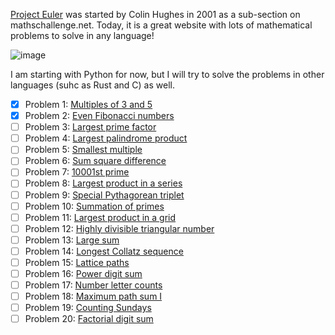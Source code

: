 [Project Euler](https://projecteuler.net) was started by Colin Hughes in  2001 as a sub-section on mathschallenge.net. Today, it is a great website with lots of mathematical problems to solve in any language!

![image](https://projecteuler.net/profile/uncenter.png)

I am starting with Python for now, but I will try to solve the problems in other languages (suhc as Rust and C) as well.

- [x] Problem 1: [Multiples of 3 and 5](https://projecteuler.net/problem=1)
- [x] Problem 2: [Even Fibonacci numbers](https://projecteuler.net/problem=2)
- [ ] Problem 3: [Largest prime factor](https://projecteuler.net/problem=3)
- [ ] Problem 4: [Largest palindrome product](https://projecteuler.net/problem=4)
- [ ] Problem 5: [Smallest multiple](https://projecteuler.net/problem=5)
- [ ] Problem 6: [Sum square difference](https://projecteuler.net/problem=6)
- [ ] Problem 7: [10001st prime](https://projecteuler.net/problem=7)
- [ ] Problem 8: [Largest product in a series](https://projecteuler.net/problem=8)
- [ ] Problem 9: [Special Pythagorean triplet](https://projecteuler.net/problem=9)
- [ ] Problem 10: [Summation of primes](https://projecteuler.net/problem=10)
- [ ] Problem 11: [Largest product in a grid](https://projecteuler.net/problem=11)
- [ ] Problem 12: [Highly divisible triangular number](https://projecteuler.net/problem=12)
- [ ] Problem 13: [Large sum](https://projecteuler.net/problem=13)
- [ ] Problem 14: [Longest Collatz sequence](https://projecteuler.net/problem=14)
- [ ] Problem 15: [Lattice paths](https://projecteuler.net/problem=15)
- [ ] Problem 16: [Power digit sum](https://projecteuler.net/problem=16)
- [ ] Problem 17: [Number letter counts](https://projecteuler.net/problem=17)
- [ ] Problem 18: [Maximum path sum I](https://projecteuler.net/problem=18)
- [ ] Problem 19: [Counting Sundays](https://projecteuler.net/problem=19)
- [ ] Problem 20: [Factorial digit sum](https://projecteuler.net/problem=20)